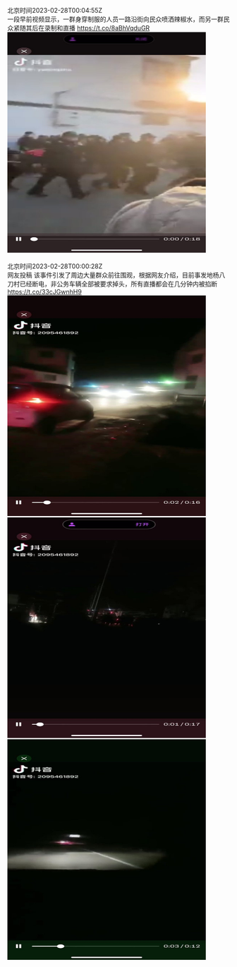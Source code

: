 北京时间2023-02-28T00:04:55Z<br>一段早前视频显示，一群身穿制服的人员一路沿街向民众喷洒辣椒水，而另一群民众紧随其后在录制和直播 https://t.co/8aBhVqduGR<br><img src='/temp/video/2023/x-Month-2/aw-Day-28/whyyoutouzhele/1630237550546763776_0.jpg' width='450' height='500'><br><br>北京时间2023-02-28T00:00:28Z<br>网友投稿
该事件引发了周边大量群众前往围观，根据网友介绍，目前事发地杨八刀村已经断电，非公务车辆全部被要求掉头，所有直播都会在几分钟内被掐断 https://t.co/33cJGwnhH9<br><img src='/temp/video/2023/x-Month-2/aw-Day-28/whyyoutouzhele/1630236434396241928_0.jpg' width='450' height='500'><img src='/temp/video/2023/x-Month-2/aw-Day-28/whyyoutouzhele/1630236434396241928_1.jpg' width='450' height='500'><img src='/temp/video/2023/x-Month-2/aw-Day-28/whyyoutouzhele/1630236434396241928_2.jpg' width='450' height='500'><br><br>